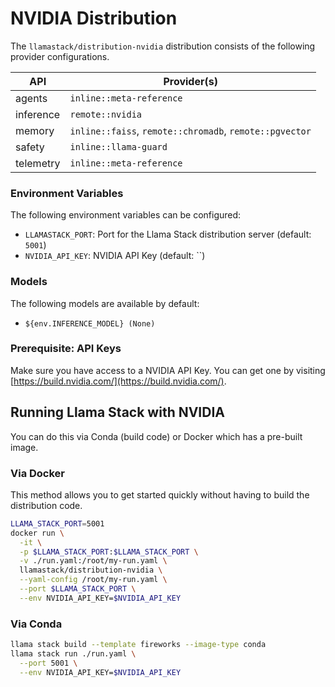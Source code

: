 # NVIDIA Distribution

The `llamastack/distribution-nvidia` distribution consists of the following provider configurations.

| API | Provider(s) |
|-----|-------------|
| agents | `inline::meta-reference` |
| inference | `remote::nvidia` |
| memory | `inline::faiss`, `remote::chromadb`, `remote::pgvector` |
| safety | `inline::llama-guard` |
| telemetry | `inline::meta-reference` |


### Environment Variables

The following environment variables can be configured:

- `LLAMASTACK_PORT`: Port for the Llama Stack distribution server (default: `5001`)
- `NVIDIA_API_KEY`: NVIDIA API Key (default: ``)

### Models

The following models are available by default:

- `${env.INFERENCE_MODEL} (None)`


### Prerequisite: API Keys

Make sure you have access to a NVIDIA API Key. You can get one by visiting [https://build.nvidia.com/](https://build.nvidia.com/).


## Running Llama Stack with NVIDIA

You can do this via Conda (build code) or Docker which has a pre-built image.

### Via Docker

This method allows you to get started quickly without having to build the distribution code.

```bash
LLAMA_STACK_PORT=5001
docker run \
  -it \
  -p $LLAMA_STACK_PORT:$LLAMA_STACK_PORT \
  -v ./run.yaml:/root/my-run.yaml \
  llamastack/distribution-nvidia \
  --yaml-config /root/my-run.yaml \
  --port $LLAMA_STACK_PORT \
  --env NVIDIA_API_KEY=$NVIDIA_API_KEY
```

### Via Conda

```bash
llama stack build --template fireworks --image-type conda
llama stack run ./run.yaml \
  --port 5001 \
  --env NVIDIA_API_KEY=$NVIDIA_API_KEY
```